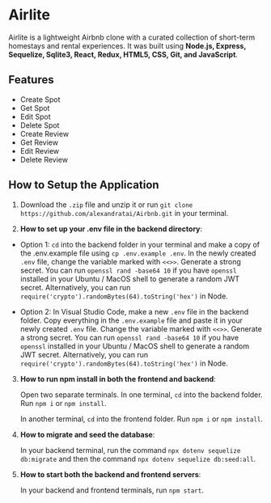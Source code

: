# Airlite

Airlite is a lightweight Airbnb clone with a curated collection of short-term homestays and rental experiences. It was built using **Node.js, Express, Sequelize, Sqlite3, React, Redux, HTML5, CSS, Git, and JavaScript**.

## Features

+ Create Spot
+ Get Spot
+ Edit Spot
+ Delete Spot
+ Create Review
+ Get Review
+ Edit Review
+ Delete Review

## How to Setup the Application

1. Download the `.zip` file and unzip it or run `git clone https://github.com/alexandratai/Airbnb.git` in your terminal.

2. **How to set up your .env file in the backend directory**:

+ Option 1: `cd` into the backend folder in your terminal and make a copy of the .env.example file using `cp .env.example .env`. In the newly created `.env` file, change the variable marked with `<<>>`. Generate a strong secret. You can run `openssl rand -base64 10` if you have `openssl` installed in your Ubuntu / MacOS shell to generate a random JWT secret. Alternatively, you can run `require('crypto').randomBytes(64).toString('hex')` in Node.

+ Option 2: In Visual Studio Code, make a new `.env` file in the backend folder. Copy everything in the `.env.example` file and paste it in your newly created `.env` file. Change the variable marked with `<<>>`. Generate a strong secret. You can run `openssl rand -base64 10` if you have `openssl` installed in your Ubuntu / MacOS shell to generate a random JWT secret. Alternatively, you can run `require('crypto').randomBytes(64).toString('hex')` in Node.

3. **How to run npm install in both the frontend and backend**:

    Open two separate terminals. In one terminal, `cd` into the backend folder. Run `npm i` or `npm install`. 

    In another terminal, `cd` into the frontend folder. Run `npm i` or `npm install`.

4. **How to migrate and seed the database**:

    In your backend terminal, run the command `npx dotenv sequelize db:migrate` and then the command `npx dotenv sequelize db:seed:all`.

5. **How to start both the backend and frontend servers**:

    In your backend and frontend terminals, run `npm start`.
